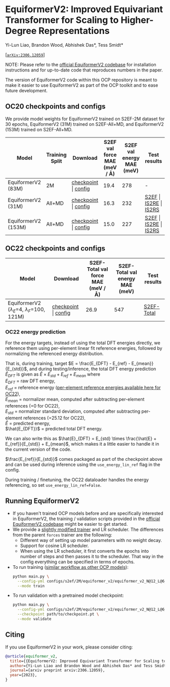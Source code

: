 # EquiformerV2: Improved Equivariant Transformer for Scaling to Higher-Degree Representations

Yi-Lun Liao, Brandon Wood, Abhishek Das*, Tess Smidt*

[[`arXiv:2306.12059`](https://arxiv.org/abs/2306.12059)]

NOTE: Please refer to the [official EquiformerV2 codebase](https://github.com/atomicarchitects/equiformer_v2)
for installation instructions and for up-to-date code that reproduces numbers in
the paper.

The version of EquiformerV2 code within this OCP repository is meant to make it
easier to use EquiformerV2 as part of the OCP toolkit and to ease future
development.

## OC20 checkpoints and configs

We provide model weights for EquiformerV2 trained on S2EF-2M dataset for 30 epochs,
EquiformerV2 (31M) trained on S2EF-All+MD, and EquiformerV2 (153M) trained on S2EF-All+MD.

| Model | Training Split | Download	| S2EF val force MAE (meV / Å) | S2EF val energy MAE (meV) | Test results |
| ----- | -------------- | --------	| ---------------------------- | ------------------------- | ------------ |
|EquiformerV2 (83M)	|2M	|[checkpoint](https://dl.fbaipublicfiles.com/opencatalystproject/models/2023_06/oc20/s2ef/eq2_83M_2M.pt) \| [config](https://github.com/Open-Catalyst-Project/ocp/blob/main/configs/s2ef/2M/equiformer_v2/equiformer_v2_N@12_L@6_M@2.yml)	|19.4 | 278 | - |
|EquiformerV2 (31M)|All+MD |[checkpoint](https://dl.fbaipublicfiles.com/opencatalystproject/models/2023_06/oc20/s2ef/eq2_31M_ec4_allmd.pt) \| [config](https://github.com/Open-Catalyst-Project/ocp/blob/main/configs/s2ef/all/equiformer_v2/equiformer_v2_N@8_L@4_M@2_31M.yml) |16.3 | 232 | [S2EF](https://evalai.s3.amazonaws.com/media/submission_files/submission_289655/7208829e-f32b-4b61-aab3-a1c26b3e67da.json) \| [IS2RE](https://evalai.s3.amazonaws.com/media/submission_files/submission_289660/4b4da09a-9d67-4e83-9a3a-8e9c0e4b763f.json) \| [IS2RS](https://evalai.s3.amazonaws.com/media/submission_files/submission_289662/d38ac10a-e692-4354-a8c1-5af169f35640.json) |
|EquiformerV2 (153M) |All+MD | [checkpoint](https://dl.fbaipublicfiles.com/opencatalystproject/models/2023_06/oc20/s2ef/eq2_153M_ec4_allmd.pt) \| [config](https://github.com/Open-Catalyst-Project/ocp/blob/main/configs/s2ef/all/equiformer_v2/equiformer_v2_N@20_L@6_M@3_153M.yml) |15.0 | 227 | [S2EF](https://evalai.s3.amazonaws.com/media/submission_files/submission_277316/064d8657-4901-4c8b-89d2-5b13a171188d.json) \| [IS2RE](https://evalai.s3.amazonaws.com/media/submission_files/submission_277553/61652a78-539b-457d-927d-43a1f756d3a5.json) \| [IS2RS](https://evalai.s3.amazonaws.com/media/submission_files/submission_277562/c573bba6-156e-48c6-8a4e-e1293e1ce99b.json) |

## OC22 checkpoints and configs

| Model | Download	| S2EF-Total val force MAE (meV / Å) | S2EF-Total val energy MAE (meV) | Test results |
| ----- | --------	| ---------------------------- | ------------------------- | ------------ |
|EquiformerV2 ($\lambda_E$=4, $\lambda_F$=100, 121M)  |[checkpoint](https://dl.fbaipublicfiles.com/opencatalystproject/models/2023_10/oc22/s2ef/eq2_121M_e4_f100_oc22_s2ef.pt) \| [config](https://github.com/Open-Catalyst-Project/ocp/blob/main/configs/oc22/s2ef/equiformer_v2/equiformer_v2_N@18_L@6_M@2_e4_f100_121M.yml) |26.9  |547  |[S2EF-Total](https://evalai.s3.amazonaws.com/media/submission_files/submission_309299/fbcc2a91-b21a-4bcd-a0a1-757fff48a5ea.json) |

### OC22 energy prediction

For the energy targets, instead of using the total DFT energies directly, we
reference them using per-element linear fit reference energies, followed by
normalizing the referenced energy distribution.

That is, during training,
target $E = \frac{E_{DFT} - E_{ref} - E_{mean}}{E_{std}}$, and
during testing/inference, the total DFT energy prediction $\hat{E}_{DFT}$ is given
as $\hat{E} \times E_{std} + E_{ref} + E_{mean}$
where  
$E_{DFT}$ = raw DFT energy,  
$E_{ref}$ = reference energy ([per-element reference energies available here for OC22](https://github.com/Open-Catalyst-Project/ocp/blob/main/configs/oc22/linref/oc22_linfit_coeffs.npz)),  
$E_{mean}$ = normalizer mean, computed after subtracting per-element references (=0 for OC22),  
$E_{std}$ = normalizer standard deviation, computed after subtracting per-element references (=25.12 for OC22),   
$\hat{E}$ = predicted energy,  
$\hat{E_{DFT}}$ = predicted total DFT energy.  

We can also write this as
$\hat{E}_{DFT} = E_{std} \times \frac{\hat{E} + E_{ref}}{E_{std}} + E_{mean}$,
which makes it a little easier to handle it in the current version of the code.

$\frac{E_{ref}}{E_{std}}$ comes packaged as part of the checkpoint above and
can be used during inference using the `use_energy_lin_ref` flag in the config.

During training / finetuning, the OC22 dataloader handles the energy referencing,
so set `use_energy_lin_ref=False`.

## Running EquiformerV2

* If you haven't trained OCP models before and are specifically interested in EquiformerV2,
the training / validation scripts provided in the [official EquiformerV2 codebase](https://github.com/atomicarchitects/equiformer_v2/tree/main)
might be easier to get started.
* We provide a [slightly modified trainer](https://github.com/Open-Catalyst-Project/ocp/blob/main/ocpmodels/models/equiformer_v2/trainers/forces_trainer.py) and LR scheduler. The differences
from the parent `forces` trainer are the following:
    - Different way of setting up model parameters with no weight decay.
    - Support for cosine LR scheduler.
    - When using the LR scheduler, it first converts the epochs into number of
      steps and then passes it to the scheduler. That way in the config
      everything can be specified in terms of epochs.
* To run training ([similar workflow as other OCP models](https://github.com/Open-Catalyst-Project/ocp/blob/main/TRAIN.md#structure-to-energy-and-forces-s2ef)):
  ```bash
  python main.py \
    --config-yml configs/s2ef/2M/equiformer_v2/equiformer_v2_N@12_L@6_M@2.yml \
    --mode train
  ```
* To run validation with a pretrained model checkpoint:
  ```bash
  python main.py \
    --config-yml configs/s2ef/2M/equiformer_v2/equiformer_v2_N@12_L@6_M@2.yml \
    --checkpoint path/to/checkpoint.pt \
    --mode validate
  ```

## Citing

If you use EquiformerV2 in your work, please consider citing:

```bibtex
@article{equiformer_v2,
  title={{EquiformerV2: Improved Equivariant Transformer for Scaling to Higher-Degree Representations}},
  author={Yi-Lun Liao and Brandon Wood and Abhishek Das* and Tess Smidt*},
  journal={arxiv preprint arxiv:2306.12059},
  year={2023},
}
```
